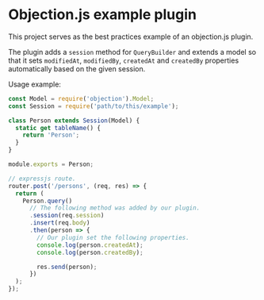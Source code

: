 # Objection.js example plugin

This project serves as the best practices example of an objection.js plugin.

The plugin adds a `session` method for `QueryBuilder` and extends a model
so that it sets `modifiedAt`, `modifiedBy`, `createdAt` and `createdBy` properties
automatically based on the given session.

Usage example:

```js
const Model = require('objection').Model;
const Session = require('path/to/this/example');

class Person extends Session(Model) {
  static get tableName() {
    return 'Person';
  }
}

module.exports = Person;
```

```js
// expressjs route.
router.post('/persons', (req, res) => {
  return (
    Person.query()
      // The following method was added by our plugin.
      .session(req.session)
      .insert(req.body)
      .then(person => {
        // Our plugin set the following properties.
        console.log(person.createdAt);
        console.log(person.createdBy);

        res.send(person);
      })
  );
});
```
